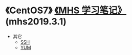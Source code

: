 # 《CentOS7》 [《MHS 学习笔记》] (mhs2019.3.1)

- 其它
  - [SSH]
  - [YUM]


##
[《MHS 学习笔记》]: https://mhsnet.github.io/note/ "《MHS 学习笔记》"
[《CentOS7》]: https://mhsnet.github.io/note/os/centos7/index.html "《CentOS7》"

[SSH]: https://mhsnet.github.io/note/os/centos7/others/ssh.html "SSH"
[YUM]: https://mhsnet.github.io/note/os/centos7/others/yum.html "YUM"